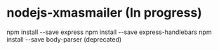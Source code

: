 # nodejs-xmasmailer (In progress)

npm install --save express
npm install --save express-handlebars
npm install --save body-parser (deprecated)